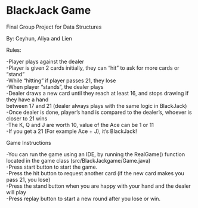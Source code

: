 # BlackJack Game
Final Group Project for Data Structures

By: Ceyhun, Aliya and Lien 


Rules:<br />

-Player plays against the dealer<br />
-Player is given 2 cards initially, they can “hit” to ask for more cards or “stand” <br />
-While “hitting” if player passes 21, they lose<br />
-When player “stands”, the dealer plays<br />
-Dealer draws a new card until they reach at least 16, and stops drawing if they have a hand <br />
between 17 and 21 (dealer always plays with the same logic in BlackJack)<br />
-Once dealer is done, player’s hand is compared to the dealer’s, whoever is closer to 21 wins<br />
-The K, Q and J are worth 10,  value of the Ace can be 1 or 11<br />
-If you get a 21 (For example Ace + J), it’s BlackJack!<br />

Game Instructions<br />

-You can run the game using an IDE, by running the RealGame() function located in the game class (src/BlackJackgame/Game.java) <br />
-Press start button to start the game. <br />
-Press the hit button to request another card (if the new card makes you pass 21,  you lose)<br />
-Press the stand button when you are happy with your hand and the dealer will play<br />
-Press replay button to start a new round after you lose or win. <br />
